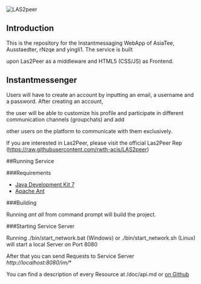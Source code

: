 ![LAS2peer](https://github.com/rwth-acis/LAS2peer/blob/master/img/logo/bitmap/las2peer-logo-128x128.png)

Introduction
-----------------------

This is the repository for the Instantmessaging WebApp of AsiaTee, Ausstaedter, rNzqe and yingli1. The service is built 

upon Las2Peer as a middleware and HTML5 (CSS/JS) as Frontend.

Instantmessenger
-----------------------

Users will have to create an account by inputting an email, a username and a password. After creating an account,

the user will be able to customize his profile and participate in different communication channels (groupchats) and add

other users on the platform to communicate with them exclusively. 

If you are interested in Las2Peer, please visit the official Las2Peer Rep (https://raw.githubusercontent.com/rwth-acis/LAS2peer)


##Running Service

###Requirements

* [Java Development Kit 7](http://www.oracle.com/technetwork/java/javase/downloads/index.html)
* [Apache Ant](http://ant.apache.org/)

###Building

Running *ant all* from command prompt will build the project.

###Starting Service Server

Running  ./bin/start_network.bat (Windows) or ./bin/start_network.sh (Linux) will start a local Server on Port 8080 

After that you can send Requests to Service Server *http://localhost:8080/im/**

You can find a description of every Resource at /doc/api.md or [on Github](https://github.com/AsiaTee/UGNM_Instantmessaging/blob/master/LAS2peer-Template-Project/doc/api.md)

